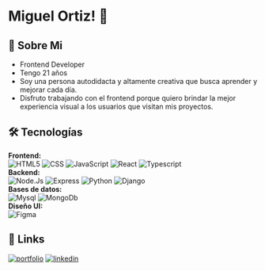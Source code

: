 
# Miguel Ortiz! 👋



## 🚀 Sobre Mi
- Frontend Developer
- Tengo 21 años
- Soy una persona autodidacta y altamente creativa que busca aprender y mejorar cada día.
- Disfruto trabajando con el frontend porque quiero brindar la mejor experiencia visual a los usuarios que visitan mis proyectos.

## 🛠 Tecnologías

**Frontend:** <br/> 
![HTML5](https://img.shields.io/badge/-HTML5-333333?style=flat&logo=HTML5)
![CSS](https://img.shields.io/badge/-CSS-333333?style=flat&logo=CSS3&logoColor=1572B6)
![JavaScript](https://img.shields.io/badge/-JavaScript-333333?style=flat&logo=javascript)
![React](https://img.shields.io/badge/-React-333333?style=flat&logo=react)
![Typescript](https://img.shields.io/badge/-Typescript-333333?style=flat&logo=typescript)<br/> 
**Backend:** <br/> 
![Node.Js](https://img.shields.io/badge/-Node.js-333333?style=flat&logo=node.js)
![Express](https://img.shields.io/badge/-Express-333333?style=flat&logo=express)
![Python](https://img.shields.io/badge/-python-333333?style=flat&logo=python)
![Django](https://img.shields.io/badge/-django-333333?style=flat&logo=django)<br/>
**Bases de datos:** <br/> 
![Mysql](https://img.shields.io/badge/-Myslq-333333?style=flat&logo=Mysql)
![MongoDb](https://img.shields.io/badge/-MongoDb-333333?style=flat&logo=mongodb)<br/> 
**Diseño UI:** <br/> 
![Figma](https://img.shields.io/badge/-Figma-333333?style=flat&logo=figma)

## 🔗 Links
[![portfolio](https://img.shields.io/badge/mi_portafolio-000?style=for-the-badge&logo=ko-fi&logoColor=white)](https://www.google.com/)
[![linkedin](https://img.shields.io/badge/linkedin-0A66C2?style=for-the-badge&logo=linkedin&logoColor=white)](https://www.linkedin.com/)













